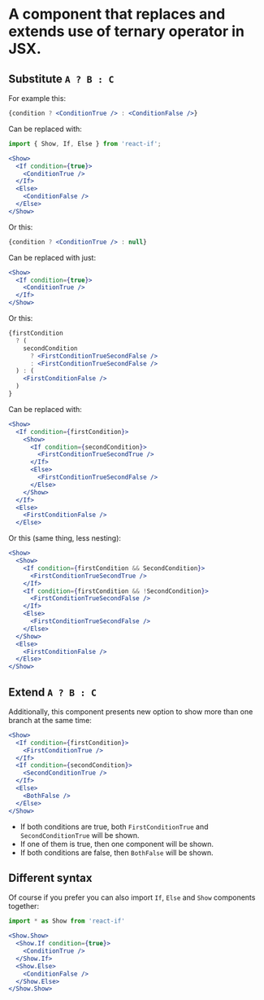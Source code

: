 # A component that replaces and extends use of ternary operator in JSX.

## Substitute `A ? B : C`
For example this:
```jsx
{condition ? <ConditionTrue /> : <ConditionFalse />}
```

Can be replaced with:
```jsx
import { Show, If, Else } from 'react-if';

<Show>
  <If condition={true}>
    <ConditionTrue />
  </If>
  <Else>
    <ConditionFalse />
  </Else>
</Show>
```

Or this:
```jsx
{condition ? <ConditionTrue /> : null}
```

Can be replaced with just:
```jsx
<Show>
  <If condition={true}>
    <ConditionTrue />
  </If>
</Show>
```

Or this:
```jsx
{firstCondition
  ? (
    secondCondition
      ? <FirstConditionTrueSecondFalse />
      : <FirstConditionTrueSecondFalse />
  ) : (
    <FirstConditionFalse />
  )
}
```

Can be replaced with:
```jsx
<Show>
  <If condition={firstCondition}>
    <Show>
      <If condition={secondCondition}>
        <FirstConditionTrueSecondTrue />
      </If>
      <Else>
        <FirstConditionTrueSecondFalse />
      </Else>
    </Show>
  </If>
  <Else>
    <FirstConditionFalse />
  </Else>
```

Or this (same thing, less nesting):
```jsx
<Show>
  <Show>
    <If condition={firstCondition && SecondCondition}>
      <FirstConditionTrueSecondTrue />
    </If>
    <If condition={firstCondition && !SecondCondition}>
      <FirstConditionTrueSecondFalse />
    </If>
    <Else>
      <FirstConditionTrueSecondFalse />
    </Else>
  </Show>
  <Else>
    <FirstConditionFalse />
  </Else>
</Show>
```

## Extend `A ? B : C`
Additionally, this component presents new option to show more than one branch at the same time:
```jsx
<Show>
  <If condition={firstCondition}>
    <FirstConditionTrue />
  </If>
  <If condition={secondCondition}>
    <SecondConditionTrue />
  </If>
  <Else>
    <BothFalse />
  </Else>
</Show>
```

- If both conditions are true, both `FirstConditionTrue` and `SecondConditionTrue` will be shown.
- If one of them is true, then one component will be shown.
- If both conditions are false, then `BothFalse` will be shown.

## Different syntax

Of course if you prefer you can also import `If`, `Else` and `Show` components together:
```jsx
import * as Show from 'react-if'

<Show.Show>
  <Show.If condition={true}>
    <ConditionTrue />
  </Show.If>
  <Show.Else>
    <ConditionFalse />
  </Show.Else>
</Show.Show>
```
